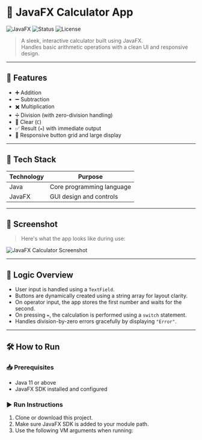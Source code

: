 # 🧮 JavaFX Calculator App

![JavaFX](https://img.shields.io/badge/JavaFX-GUI-blue) ![Status](https://img.shields.io/badge/Status-Completed-brightgreen) ![License](https://img.shields.io/badge/License-MIT-lightgrey)

> A sleek, interactive calculator built using JavaFX.  
> Handles basic arithmetic operations with a clean UI and responsive design.

---

## 🚀 Features

- ➕ Addition  
- ➖ Subtraction  
- ✖️ Multiplication  
- ➗ Division (with zero-division handling)  
- 🔄 Clear (`C`)  
- ✅ Result (`=`) with immediate output  
- 📱 Responsive button grid and large display

---

## 🎯 Tech Stack

| Technology | Purpose |
|------------|---------|
| Java       | Core programming language |
| JavaFX     | GUI design and controls |

---

## 📸 Screenshot

> Here's what the app looks like during use:

![JavaFX Calculator Screenshot](./calculator_screenshot.png)

---

## 🧠 Logic Overview

- User input is handled using a `TextField`.
- Buttons are dynamically created using a string array for layout clarity.
- On operator input, the app stores the first number and waits for the second.
- On pressing `=`, the calculation is performed using a `switch` statement.
- Handles division-by-zero errors gracefully by displaying `"Error"`.

---

## 🛠 How to Run

### 📥 Prerequisites

- Java 11 or above
- JavaFX SDK installed and configured

### ▶️ Run Instructions

1. Clone or download this project.
2. Make sure JavaFX SDK is added to your module path.
3. Use the following VM arguments when running:


